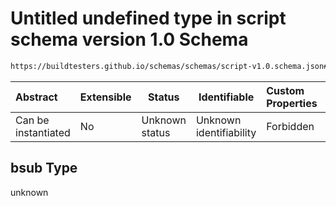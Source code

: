 # Untitled undefined type in script schema version 1.0 Schema

```txt
https://buildtesters.github.io/schemas/schemas/script-v1.0.schema.json#/properties/bsub
```




| Abstract            | Extensible | Status         | Identifiable            | Custom Properties | Additional Properties | Access Restrictions | Defined In                                                                         |
| :------------------ | ---------- | -------------- | ----------------------- | :---------------- | --------------------- | ------------------- | ---------------------------------------------------------------------------------- |
| Can be instantiated | No         | Unknown status | Unknown identifiability | Forbidden         | Allowed               | none                | [script-v1.0.schema.json\*](../out/script-v1.0.schema.json "open original schema") |

## bsub Type

unknown
